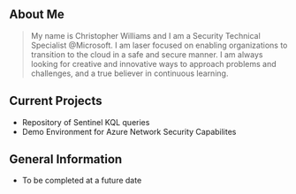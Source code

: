 
## About Me
>  My name is Christopher Williams and I am a Security Technical Specialist @Microsoft. I am laser focused on enabling organizations to transition to the cloud in a safe and secure manner. I am always looking for creative and innovative ways to approach problems and challenges, and a true believer in continuous learning.

## Current Projects
- Repository of Sentinel KQL queries
- Demo Environment for Azure Network Security Capabilites

## General Information
- To be completed at a future date


<!-- Comment -->

